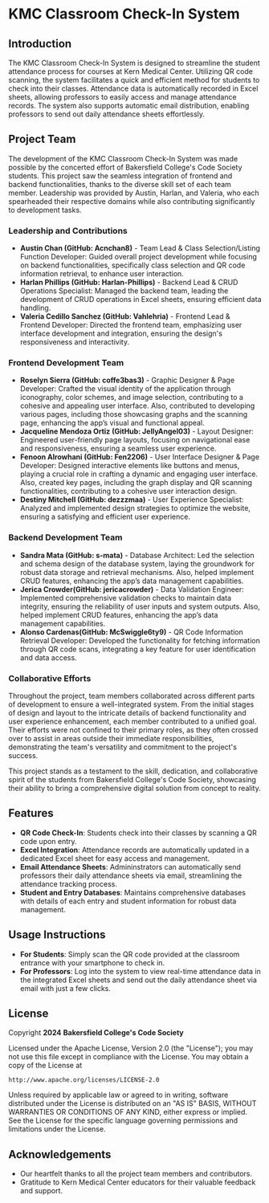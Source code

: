 # KMC Classroom Check-In System

## Introduction
The KMC Classroom Check-In System is designed to streamline the student attendance process for courses at Kern Medical Center. Utilizing QR code scanning, the system facilitates a quick and efficient method for students to check into their classes. Attendance data is automatically recorded in Excel sheets, allowing professors to easily access and manage attendance records. The system also supports automatic email distribution, enabling professors to send out daily attendance sheets effortlessly.

## Project Team

The development of the KMC Classroom Check-In System was made possible by the concerted effort of Bakersfield College's Code Society students. This project saw the seamless integration of frontend and backend functionalities, thanks to the diverse skill set of each team member. Leadership was provided by Austin, Harlan, and Valeria, who each spearheaded their respective domains while also contributing significantly to development tasks.

### Leadership and Contributions

- **Austin Chan (GitHub: Acnchan8)** - Team Lead & Class Selection/Listing Function Developer: Guided overall project development while focusing on backend functionalities, specifically class selection and QR code information retrieval, to enhance user interaction.
- **Harlan Phillips (GitHub: Harlan-Phillips)** - Backend Lead & CRUD Operations Specialist: Managed the backend team, leading the development of CRUD operations in Excel sheets, ensuring efficient data handling.
- **Valeria Cedillo Sanchez (GitHub: Vahlehria)** - Frontend Lead & Frontend Developer: Directed the frontend team, emphasizing user interface development and integration, ensuring the design's responsiveness and interactivity.

### Frontend Development Team

- **Roselyn Sierra (GitHub: coffe3bas3)** - Graphic Designer & Page Developer: Crafted the visual identity of the application through iconography, color schemes, and image selection, contributing to a cohesive and appealing user interface. Also, contributed to developing various pages, including those showcasing graphs and the scanning page, enhancing the app’s visual and functional appeal.
- **Jacqueline Mendoza Ortiz (GitHub: JellyAngel03)** - Layout Designer: Engineered user-friendly page layouts, focusing on navigational ease and responsiveness, ensuring a seamless user experience.
- **Fenoon Alrowhani (GitHub: Fen2206)** - User Interface Designer & Page Developer: Designed interactive elements like buttons and menus, playing a crucial role in crafting a dynamic and engaging user interface. Also, created key pages, including the graph display and QR scanning functionalities, contributing to a cohesive user interaction design.
- **Destiny Mitchell (GitHub: dezzzmaa)** - User Experience Specialist: Analyzed and implemented design strategies to optimize the website, ensuring a satisfying and efficient user experience.

### Backend Development Team

- **Sandra Mata (GitHub: s-mata)** - Database Architect: Led the selection and schema design of the database system, laying the groundwork for robust data storage and retrieval mechanisms. Also, helped implement CRUD features, enhancing the app’s data management capabilities.
- **Jerica Crowder(GitHub: jericacrowder)** - Data Validation Engineer: Implemented comprehensive validation checks to maintain data integrity, ensuring the reliability of user inputs and system outputs. Also, helped implement CRUD features, enhancing the app’s data management capabilities.
- **Alonso Cardenas(GitHub: McSwiggle6ty9)** - QR Code Information Retrieval Developer: Developed the functionality for fetching information through QR code scans, integrating a key feature for user identification and data access.

### Collaborative Efforts

Throughout the project, team members collaborated across different parts of development to ensure a well-integrated system. From the initial stages of design and layout to the intricate details of backend functionality and user experience enhancement, each member contributed to a unified goal. Their efforts were not confined to their primary roles, as they often crossed over to assist in areas outside their immediate responsibilities, demonstrating the team's versatility and commitment to the project's success.

This project stands as a testament to the skill, dedication, and collaborative spirit of the students from Bakersfield College's Code Society, showcasing their ability to bring a comprehensive digital solution from concept to reality.

## Features
- **QR Code Check-In**: Students check into their classes by scanning a QR code upon entry.
- **Excel Integration**: Attendance records are automatically updated in a dedicated Excel sheet for easy access and management.
- **Email Attendance Sheets**: Admininstrators can automatically send professors their daily attendance sheets via email, streamlining the attendance tracking process.
- **Student and Entry Databases**: Maintains comprehensive databases with details of each entry and student information for robust data management.

## Usage Instructions 
- **For Students**: Simply scan the QR code provided at the classroom entrance with your smartphone to check in.
- **For Professors**: Log into the system to view real-time attendance data in the integrated Excel sheets and send out the daily attendance sheet via email with just a few clicks.

## License
Copyright **2024** **Bakersfield College's Code Society**

Licensed under the Apache License, Version 2.0 (the "License");
you may not use this file except in compliance with the License.
You may obtain a copy of the License at

    http://www.apache.org/licenses/LICENSE-2.0

Unless required by applicable law or agreed to in writing, software
distributed under the License is distributed on an "AS IS" BASIS,
WITHOUT WARRANTIES OR CONDITIONS OF ANY KIND, either express or implied.
See the License for the specific language governing permissions and
limitations under the License.

## Acknowledgements
- Our heartfelt thanks to all the project team members and contributors.
- Gratitude to Kern Medical Center educators for their valuable feedback and support.
